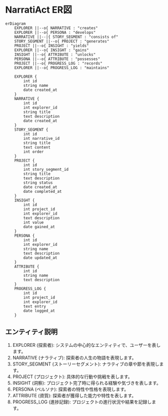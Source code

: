 # NarratiAct ER図

```mermaid
erDiagram
    EXPLORER ||--o{ NARRATIVE : "creates"
    EXPLORER ||--o{ PERSONA : "develops"
    NARRATIVE ||--|{ STORY_SEGMENT : "consists of"
    STORY_SEGMENT ||--o{ PROJECT : "generates"
    PROJECT ||--o{ INSIGHT : "yields"
    EXPLORER ||--o{ INSIGHT : "gains"
    INSIGHT ||--o{ ATTRIBUTE : "unlocks"
    PERSONA ||--o{ ATTRIBUTE : "possesses"
    PROJECT ||--o{ PROGRESS_LOG : "records"
    EXPLORER ||--o{ PROGRESS_LOG : "maintains"

    EXPLORER {
        int id
        string name
        date created_at
    }
    NARRATIVE {
        int id
        int explorer_id
        string title
        text description
        date created_at
    }
    STORY_SEGMENT {
        int id
        int narrative_id
        string title
        text content
        int order
    }
    PROJECT {
        int id
        int story_segment_id
        string title
        text description
        string status
        date created_at
        date completed_at
    }
    INSIGHT {
        int id
        int project_id
        int explorer_id
        text description
        int value
        date gained_at
    }
    PERSONA {
        int id
        int explorer_id
        string name
        text description
        date updated_at
    }
    ATTRIBUTE {
        int id
        string name
        text description
    }
    PROGRESS_LOG {
        int id
        int project_id
        int explorer_id
        text entry
        date logged_at
    }
```

## エンティティ説明

1. EXPLORER (探索者): システムの中心的なエンティティで、ユーザーを表します。
2. NARRATIVE (ナラティブ): 探索者の人生の物語を表現します。
3. STORY_SEGMENT (ストーリーセグメント): ナラティブの章や節を表現します。
4. PROJECT (プロジェクト): 具体的な行動や挑戦を表します。
5. INSIGHT (洞察): プロジェクト完了時に得られる経験や気づきを表します。
6. PERSONA (ペルソナ): 探索者の特性や性格を表現します。
7. ATTRIBUTE (資質): 探索者が獲得した能力や特性を表します。
8. PROGRESS_LOG (進捗記録): プロジェクトの進行状況や結果を記録します。
